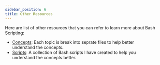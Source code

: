 ```yaml
---
sidebar_position: 6
title: Other Resources
---
```


Here are list of other resources that you can refer to learn more about Bash Scripting:

- [Concepts](https://github.com/Pradumnasaraf/DevOps/tree/main/docs/bash-scripting/concepts): Each topic is break into seprate files to help better understand the concepts.
- [Scripts](https://github.com/Pradumnasaraf/DevOps/tree/main/docs/bash-scripting/scripts): A collection of Bash scripts I have created to help you understand the concepts better.
